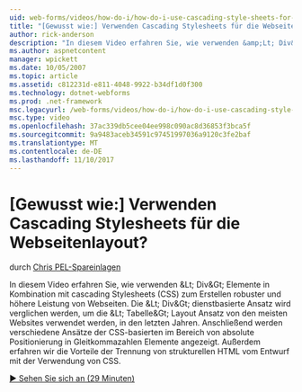```yaml
---
uid: web-forms/videos/how-do-i/how-do-i-use-cascading-style-sheets-for-web-page-layout
title: "[Gewusst wie:] Verwenden Cascading Stylesheets für die Webseitenlayout? | Microsoft-Dokumentation"
author: rick-anderson
description: "In diesem Video erfahren Sie, wie verwenden &amp;Lt; Div&amp;Gt; Elemente in Kombination mit cascading Stylesheets (CSS) robuster und höhere Leistung Web p erstellen..."
ms.author: aspnetcontent
manager: wpickett
ms.date: 10/05/2007
ms.topic: article
ms.assetid: c812231d-e811-4048-9922-b34df1d0f300
ms.technology: dotnet-webforms
ms.prod: .net-framework
msc.legacyurl: /web-forms/videos/how-do-i/how-do-i-use-cascading-style-sheets-for-web-page-layout
msc.type: video
ms.openlocfilehash: 37ac339db5cee04ee998c090ac8d36853f3bca5f
ms.sourcegitcommit: 9a9483aceb34591c97451997036a9120c3fe2baf
ms.translationtype: MT
ms.contentlocale: de-DE
ms.lasthandoff: 11/10/2017
---
```

<a name="how-do-i-use-cascading-style-sheets-for-web-page-layout"></a>[Gewusst wie:] Verwenden Cascading Stylesheets für die Webseitenlayout?
====================
durch [Chris PEL-Spareinlagen](https://twitter.com/chrispels)

In diesem Video erfahren Sie, wie verwenden &amp;Lt; Div&amp;Gt; Elemente in Kombination mit cascading Stylesheets (CSS) zum Erstellen robuster und höhere Leistung von Webseiten. Die &amp;Lt; Div&amp;Gt; dienstbasierte Ansatz wird verglichen werden, um die &amp;Lt; Tabelle&amp;Gt; Layout Ansatz von den meisten Websites verwendet werden, in den letzten Jahren. Anschließend werden verschiedene Ansätze der CSS-basierten im Bereich von absolute Positionierung in Gleitkommazahlen Elemente angezeigt. Außerdem erfahren wir die Vorteile der Trennung von strukturellen HTML vom Entwurf mit der Verwendung von CSS.

[&#9654; Sehen Sie sich an (29 Minuten)](https://channel9.msdn.com/Blogs/ASP-NET-Site-Videos/how-do-i-use-cascading-style-sheets-for-web-page-layout)
